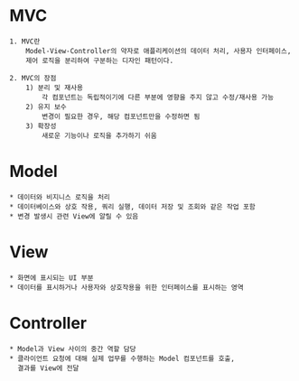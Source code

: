# MVC

	1. MVC란
		Model-View-Controller의 약자로 애플리케이션의 데이터 처리, 사용자 인터페이스, 
		제어 로직을 분리하여 구분하는 디자인 패턴이다.

	2. MVC의 장점	
		1) 분리 및 재사용
			각 컴포넌트는 독립적이기에 다른 부분에 영향을 주지 않고 수정/재사용 가능
		2) 유지 보수
			변경이 필요한 경우, 해당 컴포넌트만을 수정하면 됨
		3) 확장성
			새로운 기능이나 로직을 추가하기 쉬움

# Model

	* 데이터와 비지니스 로직을 처리
	* 데이터베이스와 상호 작용, 쿼리 실행, 데이터 저장 및 조회와 같은 작업 포함
	* 변경 발생시 관련 View에 알릴 수 있음

# View

	* 화면에 표시되는 UI 부분
	* 데이터를 표시하거나 사용자와 상호작용을 위한 인터페이스를 표시하는 영역

# Controller

	* Model과 View 사이의 중간 역할 담당
	* 클라이언트 요청에 대해 실제 업무를 수행하는 Model 컴포넌트를 호출,
	  결과를 View에 전달